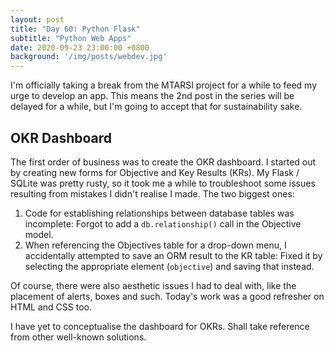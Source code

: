 ```yaml
---
layout: post
title: "Day 60: Python Flask"
subtitle: "Python Web Apps"
date: 2020-09-23 23:00:00 +0800
background: '/img/posts/webdev.jpg'
---
```


I'm officially taking a break from the MTARSI project for a while to feed my urge to develop an app. This means the 2nd post in the series will be delayed for a while, but I'm going to accept that for sustainability sake.

## OKR Dashboard
The first order of business was to create the OKR dashboard. I started out by creating new forms for Objective and Key Results (KRs). My Flask / SQLite was pretty rusty, so it took me a while to troubleshoot some issues resulting from mistakes I didn't realise I made. The two biggest ones:

1. Code for establishing relationships between database tables was incomplete: Forgot to add a `db.relationship()` call in the Objective model.
2. When referencing the Objectives table for a drop-down menu, I accidentally attempted to save an ORM result to the KR table: Fixed it by selecting the appropriate element (`objective`) and saving that instead.

Of course, there were also aesthetic issues I had to deal with, like the placement of alerts, boxes and such. Today's work was a good refresher on HTML and CSS too.

I have yet to conceptualise the dashboard for OKRs. Shall take reference from other well-known solutions.